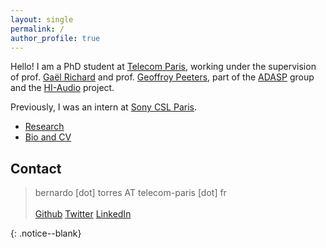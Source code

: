 ```yaml
---
layout: single
permalink: /
author_profile: true
---
```


<script language="JavaScript" type="text/javascript" src="https://code.jquery.com/jquery-latest.min.js"></script>
<script>
$(document).ready(function(){
    $(".abuttons").click(function () {
        var idname= $(this).data('divid');
        $("#"+idname).show("slow");
    });
    $("#div1").hide();
    $("#div2").hide();
    $("#div3").hide();
});
</script>

<div markdown = "1">

Hello! I am a PhD student at [Telecom Paris](https://www.telecom-paris.fr/),  working under the supervision of prof. [Gaël Richard](https://www.telecom-paris.fr/gael-richard) and prof. [Geoffroy Peeters](https://perso.telecom-paristech.fr/gpeeters/), part of the [ADASP](https://adasp.telecom-paris.fr/) group and the [HI-Audio](https://hi-audio.imt.fr/) project.

Previously, I was an intern at [Sony CSL Paris](https://cslmusicteam.sony.fr/).


- [Research](/research/) <br>
  <!-- * [Publications](/publications/) -->
- [Bio and CV](/bio_cv/)

## Contact 
<!-- > Bernardo Torres -->
> bernardo [dot] torres AT telecom-paris [dot] fr <br> <br>
 <i class="fab fa-fw fa-github"></i> [Github](
  https://github.com/bernardo-torres) <i class="fab fa-fw fa-twitter"></i> [Twitter](
  https://twitter.com/torres_be_)  <i class="fab fa-fw fa-linkedin"></i> [LinkedIn](https://www.linkedin.com/in/bernardo-ferreira-torres/) 

<!-- Add line break -->

<!-- Add twitter link with twitter icon on the left using fab fa-fw fa-twitter -->





</div>{: .notice--blank}
